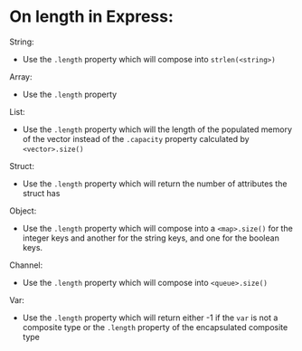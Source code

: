 # On length in Express:

String:
  - Use the `.length` property which will compose into `strlen(<string>)`

Array:
  - Use the `.length` property

List:
  - Use the `.length` property which will the length of the populated memory of the vector instead of the `.capacity` property calculated by `<vector>.size()`

Struct:
  - Use the `.length` property which will return the number of attributes the struct has

Object:
  - Use the `.length` property which will compose into a `<map>.size()` for the integer keys and another for the string keys, and one for the boolean keys.

Channel:
  - Use the `.length` property which will compose into `<queue>.size()`

Var:
  - Use the `.length` property which will return either -1 if the `var` is not a composite type or the `.length` property of the encapsulated composite type